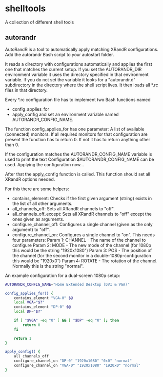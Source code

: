 shelltools
==========

A collection of different shell tools


autorandr
---------

AutoRandR is a tool to automatically apply matching XRandR configurations.
Add the autorandr Bash script to your autostart folder.

It reads a directory with configurations automatically and applies the first one that matches the current setup.
If you set the AUTORANDR_DIR environment variable it uses the directory specified in that environment variable.
If you do not set the variable it looks for a "autorandr.d" subdirectory in the directory where the shell script lives.
It then loads all *.rc files in that directory.

Every *.rc configuration file has to implement two Bash functions named
* config_applies_for
* apply_config
and set an environment variable named AUTORANDR_CONFIG_NAME.

The function config_applies_for has one parameter: A list of available (connected) monitors.
If all required monitors for that configuration are present the function has to return 0.
If not it has to return anything other than 0.

If the configuration matches the AUTORANDR_CONFIG_NAME variable is used to print the text
Configuration $AUTORANDR_CONFIG_NAME can be used. Applying the configuration now...

After that the apply_config function is called.
This function should set all XRandR options needed.

For this there are some helpers:
*   contains_element: Checks if the first given argument (string) exists in the list of all other arguments.
*   all_channels_off: Sets all XRandR channels to "off".
*   all_channels_off_except: Sets all XRandR channels to "off" except the ones given as arguments.
*   configure_channel_off: Configures a single channel (given as the only argument) to "off".
*   configure_channel_on: Configures a single channel to "on". This needs four parameters:
    Param 1: CHANNEL - The name of the channel to configure
    Param 2: MODE - The new mode of the channel (for 1080p this would be the string "1920x1080")
    Param 3: POS - The position of the channel (for the second monitor in a double-1080p-configuration this would be "1920x0")
    Param 4: ROTATE - The rotation of the channel. Normally this is the string "normal".

An example configuration for a dual-screen 1080p setup:

```bash
AUTORANDR_CONFIG_NAME="Home Extended Desktop (DVI & VGA)"

config_applies_for() {
    contains_element "VGA-0" $@
    local VGA="$?"
    contains_element "DP-0" $@
    local DP="$?"

    if [ "$VGA" -eq "0" ] && [ "$DP" -eq "0" ]; then
        return 0
    fi

    return 1
}

apply_config() {
    all_channels_off
    configure_channel_on "DP-0" "1920x1080" "0x0" "normal"
    configure_channel_on "VGA-0" "1920x1080" "1920x0" "normal"
}
```
